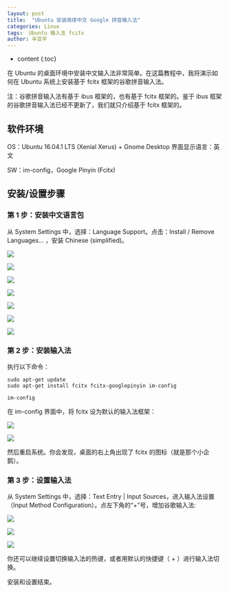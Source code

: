 ```yaml
---
layout: post
title:  "Ubuntu 安装简体中文 Google 拼音输入法"
categories: Linux
tags:  Ubuntu 输入法 fcitx
author: 辛亚平
---
```


* content
{:toc}

在 Ubuntu 的桌面环境中安装中文输入法非常简单。在这篇教程中，我将演示如何在 Ubuntu 系统上安装基于 fcitx 框架的谷歌拼音输入法。

注：谷歌拼音输入法有基于 ibus 框架的，也有基于 fcitx 框架的。鉴于 ibus 框架的谷歌拼音输入法已经不更新了，我们就只介绍基于 fcitx 框架的。





## 软件环境

OS：Ubuntu 16.04.1 LTS (Xenial Xerus) + Gnome Desktop 界面显示语言：英文

SW：im-config，Google Pinyin (Fcitx)

## 安装/设置步骤

### 第 1 步：安装中文语言包

从 System Settings 中，选择：Language Support。点击：Install / Remove Languages... ，安装 Chinese (simplified)。

![](/attachment/daily/2016/1226/ubuntu-chinese-input-screenshots-s01-01.png)

![](/attachment/daily/2016/1226/ubuntu-chinese-input-screenshots-s01-02.png)

![](/attachment/daily/2016/1226/ubuntu-chinese-input-screenshots-s01-03.png)

![](/attachment/daily/2016/1226/ubuntu-chinese-input-screenshots-s01-04.png)

![](/attachment/daily/2016/1226/ubuntu-chinese-input-screenshots-s01-05.png)

![](/attachment/daily/2016/1226/ubuntu-chinese-input-screenshots-s01-06.png)

![](/attachment/daily/2016/1226/ubuntu-chinese-input-screenshots-s01-07.png)

### 第 2 步：安装输入法

执行以下命令：

```
sudo apt-get update
sudo apt-get install fcitx fcitx-googlepinyin im-config

im-config
```

在 im-config 界面中，将 fcitx 设为默认的输入法框架：

![](/attachment/daily/2016/1226/ubuntu-chinese-input-screenshots-s02-01.png)

![](/attachment/daily/2016/1226/ubuntu-chinese-input-screenshots-s02-02.png)

然后重启系统。你会发现，桌面的右上角出现了 fcitx 的图标（就是那个小企鹅）。

### 第 3 步：设置输入法

从 System Settings 中，选择：Text Entry \| Input Sources，进入输入法设置（Input Method Configuration）。点左下角的“+”号，增加谷歌输入法:

![](/attachment/daily/2016/1226/ubuntu-chinese-input-screenshots-s03-01.png)

![](/attachment/daily/2016/1226/ubuntu-chinese-input-screenshots-s03-02.png)

![](/attachment/daily/2016/1226/ubuntu-chinese-input-screenshots-s03-03.png)

你还可以继续设置切换输入法的热键，或者用默认的快捷键（<Ctrl> + <Space>）进行输入法切换。

安装和设置结束。
